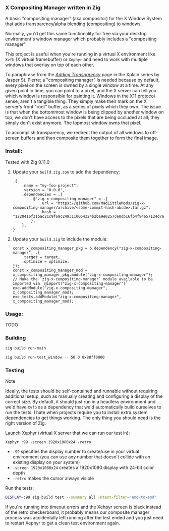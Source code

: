 ### X Compositing Manager written in Zig

A basic "compositing manager" (aka compositor) for the X Window System that adds transparency/alpha
blending (compositing) to windows.

Normally, you'd get this same functionality for free via your desktop environment's
window manager which probably includes a "compositing manager".

This project is useful when you're running in a virtual X environment like `Xvfb` (X
virtual framebuffer) or `Xephyr` and need to work with multiple windows that overlay on
top of each other.

To paraphrase from the [*Adding
Transparency*](https://magcius.github.io/xplain/article/composite.html) page in the
Xplain series by Jasper St. Pierre; a "compositing manager" is needed because by
default, every pixel on the screen is owned by a single window at a time. At any given
point in time, you can point to a pixel, and the X server can tell you which window is
responsible for painting it. Windows in the X11 protocol sense, aren't a tangible thing.
They simply make their mark on the X server's front "root" buffer, as a series of pixels
which they own. The issue is that when the bottommost window is being clipped by another
window on top, we don't have access to the pixels that are being occluded at all; they
simply don't exist anymore. The topmost window owns that pixel.

To accomplish transparency, we redirect the output of all windows to off-screen buffers
and then composite them together to form the final image.

### Install:

Tested with Zig 0.11.0

 1. Update your `build.zig.zon` to add the dependency:
    ```zig
    .{
        .name = "my-foo-project",
        .version = "0.0.0",
        .dependencies = .{
            .@"zig-x-compositing-manager" = .{
                .url = "https://github.com/MadLittleMods/zig-x-compositing-manager/archive/<some-commit-hash-abcde>.tar.gz",
                .hash = "1220416f31bac21c9f69c2493110064324b2ba9e0257ce0db16fb4f94657124d7abc",
            },
        },
    }
    ```
 1. Update your `build.zig` to include the module:
    ```zig
    const x_compositing_manager_pkg = b.dependency("zig-x-compositing-manager", .{
        .target = target,
        .optimize = optimize,
    });
    const x_compositing_manager_mod = x_compositing_manager_pkg.module("zig-x-compositing-manager");
    // Make the `zig-x-compositing-manager` module available to be imported via `@import("zig-x-compositing-manager")`
    exe.addModule("zig-x-compositing-manager", x_compositing_manager_mod);
    exe_tests.addModule("zig-x-compositing-manager", x_compositing_manager_mod);
    ```

### Usage:

TODO


### Building

```sh
zig build run-main
```

```sh
zig build run-test_window -- 50 0 0x88ff0000
```


### Testing

> [!NOTE]
>
> Ideally, the tests should be self-contained and runnable without requiring additional
> setup, such as manually creating and configuring a display of the correct size. By
> default, it should just run in a headless environment and we'd have `Xvfb` as a
> dependency that we'd automatically build ourselves to run the tests. I hate when
> projects require you to install extra system dependencies to get things working. The
> only thing you should need is the right version of Zig.

Launch Xephyr (virtual X server that we can run our test in):

```
Xephyr :99 -screen 1920x1080x24 -retro
```

 - `:99` specifies the display number to create/use in your virtual environment (you can use
   any number that doesn't collide with an existing display on your system)
 - `-screen 1920x1080x24` creates a 1920x1080 display with 24-bit color depth
 - `-retro` makes the cursor always visible

Run the tests:

```sh
DISPLAY=:99 zig build test --summary all -Dtest-filter="end-to-end"
```

If you're running into timeout errors and the Xehpyr screen is black instead of the
retro checkerboard, it probably means our composite manager process was accidentally
left running after the test ended and you just need to restart Xephyr to get a clean
test environment again.

